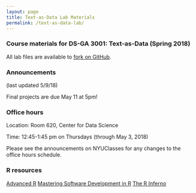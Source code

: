 ```yaml
---
layout: page
title: Text-as-Data Lab Materials
permalink: /text-as-data-lab/
---
```


### Course materials for DS-GA 3001: Text-as-Data (Spring 2018)

All lab files are available to <a href="https://github.com/leslie-huang/Text-as-Data-Lab-Spr2018">fork on GitHub</a>.

### Announcements

(last updated 5/9/18)

Final projects are due May 11 at 5pm!

### Office hours

Location: Room 620, Center for Data Science

Time: 12:45-1:45 pm on Thursdays (through May 3, 2018)

Please see the announcements on NYUClasses for any changes to the office hours schedule.

### R resources

<a href="http://adv-r.had.co.nz/">Advanced R</a>
<a href="https://bookdown.org/rdpeng/RProgDA/">Mastering Software Development in R</a>
<a href="http://www.burns-stat.com/pages/Tutor/R_inferno.pdf">The R Inferno</a>
